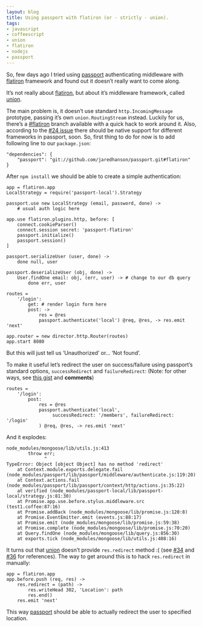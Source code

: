 ```yaml
---
layout: blog
title: Using passport with flatiron (or - strictly - union).
tags:
- javascript
- coffeescript
- union
- flatiron
- nodejs
- passport
---
```


So, few days ago I tried using [passport][passport] authenticating middleware with [flatiron][flatiron] framework and found out it doesn’t really want to come along.

It’s not really about [flatiron][flatiron], but about it’s middleware framework, called [union][union].

The main problem is, it doesn’t use standard `http.IncomingMessage` prototype, passing it’s own `union.RoutingStream` instead. Luckily for us, there’s a [#flatiron][fbranch] branch available with a quick hack to work around it. Also, according to the [#24 issue][24] there should be native support for different frameworks in passport, soon. So, first thing to do for now is to add following line to our `package.json`:

    "dependencies": {
        "passport": "git://github.com/jaredhanson/passport.git#flatiron"
    }

After `npm install` we should be able to create a simple authentication:

    app = flatiron.app
    LocalStrategy = require('passport-local').Strategy

    passport.use new LocalStrategy (email, password, done) ->
        # usual auth logic here

    app.use flatiron.plugins.http, before: [
        connect.cookieParser()
        connect.session secret: 'passport-flatiron'
        passport.initialize()
        passport.session()
    ]

    passport.serializeUser (user, done) ->
        done null, user

    passport.deserializeUser (obj, done) ->
        User.findOne email: obj, (err, user) -> # change to our db query
            done err, user

    routes =
        '/login':
            get: # render login form here
            post: ->
                res = @res
                passport.authenticate('local') @req, @res, -> res.emit 'next'

    app.router = new director.http.Router(routes)
    app.start 8080

But this will just tell us ‘Unauthorized’ or… ‘Not found’.

To make it useful let’s redirect the user on success/failure using passport’s standard options, `successRedirect` and `failureRedirect`: (Note: for other ways, see [this gist][gist] and **comments**)

    routes =
        '/login':
            post:
                res = @res
                passport.authenticate('local',
                     successRedirect: '/members', failureRedirect: '/login'
                ) @req, @res, -> res.emit 'next'

And it explodes:

    node_modules/mongoose/lib/utils.js:413
            throw err;
                  ^
    TypeError: Object [object Object] has no method 'redirect'
        at Context.module.exports.delegate.fail (node_modules/passport/lib/passport/middleware/authenticate.js:119:20)
        at Context.actions.fail (node_modules/passport/lib/passport/context/http/actions.js:35:22)
        at verified (node_modules/passport-local/lib/passport-local/strategy.js:81:30)
        at Promise.app.use.before.stylus.middleware.src (test1.coffee:87:16)
        at Promise.addBack (node_modules/mongoose/lib/promise.js:120:8)
        at Promise.EventEmitter.emit (events.js:88:17)
        at Promise.emit (node_modules/mongoose/lib/promise.js:59:38)
        at Promise.complete (node_modules/mongoose/lib/promise.js:70:20)
        at Query.findOne (node_modules/mongoose/lib/query.js:856:30)
        at exports.tick (node_modules/mongoose/lib/utils.js:408:16)

It turns out that [union][union] doesn’t provide `res.redirect` method :( (see [#34][34] and [#36][36] for references). The way to get around this is to hack `res.redirect` in manually:

    app = flatiron.app
    app.before.push (req, res) ->
        res.redirect = (path) ->
            res.writeHead 302, 'Location': path
            res.end()
        res.emit 'next'

This way [passport][passport] should be able to actually redirect the user to specified location.

[passport]: http://passportjs.org
[flatiron]: http://flatironjs.org
[union]: http://flatironjs.org/#middleware
[fbranch]: https://github.com/jaredhanson/passport/tree/flatiron
[24]: https://github.com/jaredhanson/passport/pull/24
[gist]: https://gist.github.com/2132062
[34]: https://github.com/flatiron/union/issues/34
[36]: https://github.com/flatiron/union/pull/36
